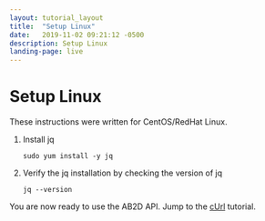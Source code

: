 ```yaml
---
layout: tutorial_layout
title:  "Setup Linux"
date:   2019-11-02 09:21:12 -0500 
description: Setup Linux
landing-page: live
---
```


# Setup Linux

These instructions were written for CentOS/RedHat Linux.

1. Install jq

    ```sudo yum install -y jq```

2. Verify the jq installation by checking the version of jq

    ```jq --version```

You are now ready to use the AB2D API. Jump to the [cUrl](tutorial-curl.html) tutorial.
